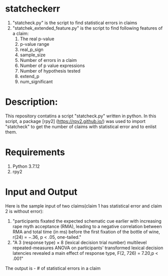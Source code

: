 # statcheckerr

1. "statcheck.py" is the script to find statistical errors in claims
2. "statchek_extended_feature.py" is the script to find following features of a claim:     
    1. The real p-value
    2. p-value range
    3. real_p_sign
    4. sample_size
    5. Number of errors in a claim
    6. Number of p value expressions
    7. Number of hypothesis tested
    8. extend_p
    9. num_significant

# Description:

This repository contatins a script "statcheck.py" written in python. In this script, a package [rpy2] (https://rpy2.github.io/) was used to import "statcheck" to get the number of claims with statistical error and to enlist them.
# Requirements 
1. Python 3.7.12
2. rpy2
# Input and Output

Here is the sample input of two claims(claim 1 has statistical error and claim 2 is without error):
1. "participants fixated the expected schematic cue earlier with increasing rape myth acceptance (RMA), leading to a negative correlation between RMA and total time (in ms) before the first fixation of the bottle of wine, r(24) = −.36, p < .05, one-tailed."
2. "A 3 (response type) × 8 (lexical decision trial number) multilevel repeated-measures ANOVA on participants' transformed lexical decision latencies revealed a main effect of response type, F(2, 726) = 7.20,p < .001"

The output is - # of statistical errors in a claim
